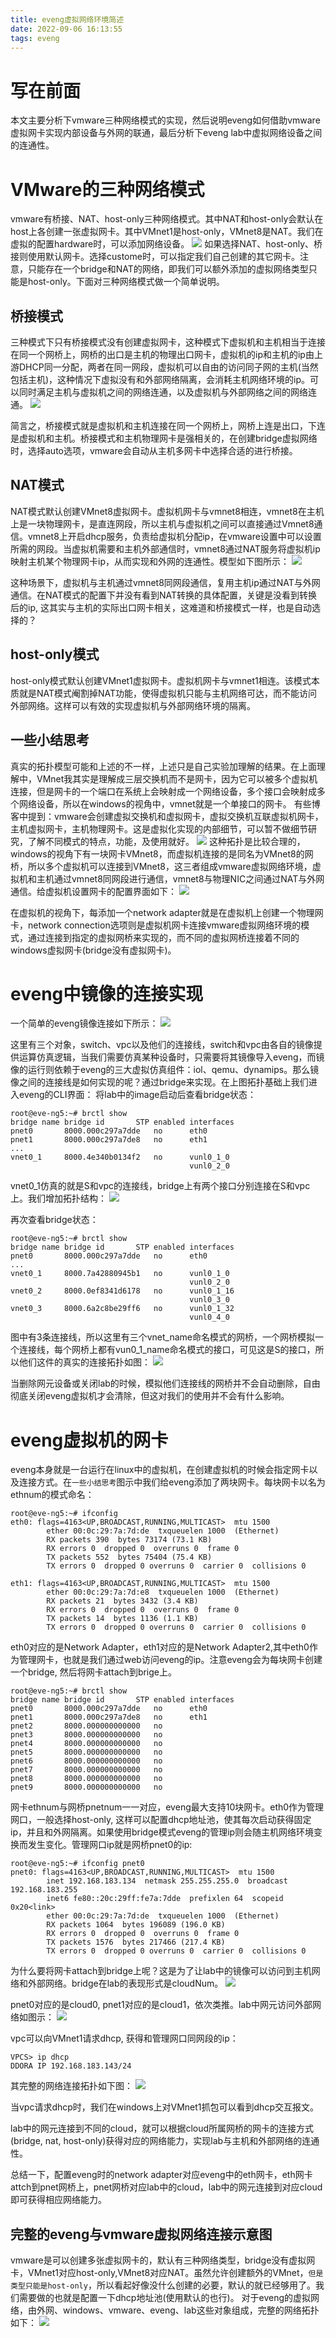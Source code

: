 ```yaml
---
title: eveng虚拟网络环境简述
date: 2022-09-06 16:13:55
tags: eveng
---
```


# 写在前面
本文主要分析下vmware三种网络模式的实现，然后说明eveng如何借助vmware虚拟网卡实现内部设备与外网的联通，最后分析下eveng lab中虚拟网络设备之间的连通性。
<!--more-->

# VMware的三种网络模式
vmware有桥接、NAT、host-only三种网络模式。其中NAT和host-only会默认在host上各创建一张虚拟网卡。其中VMnet1是host-only，VMnet8是NAT。我们在虚拟的配置hardware时，可以添加网络设备。
![](https://rancho333.github.io/pictures/eveng_vmware_network.png)
如果选择NAT、host-only、桥接则使用默认网卡。选择custome时，可以指定我们自己创建的其它网卡。注意，只能存在一个bridge和NAT的网络，即我们可以额外添加的虚拟网络类型只能是host-only。下面对三种网络模式做一个简单说明。

## 桥接模式
三种模式下只有桥接模式没有创建虚拟网卡，这种模式下虚拟机和主机相当于连接在同一个网桥上，网桥的出口是主机的物理出口网卡，虚拟机的ip和主机的ip由上游DHCP同一分配，两者在同一网段，虚拟机可以自由的访问同子网的主机(当然包括主机)，这种情况下虚拟没有和外部网络隔离，会消耗主机网络环境的ip。可以同时满足主机与虚拟机之间的网络连通，以及虚拟机与外部网络之间的网络连通。
![](https://rancho333.github.io/pictures/eveng_vmware_bridge.png)

简言之，桥接模式就是虚拟机和主机连接在同一个网桥上，网桥上连是出口，下连是虚拟机和主机。桥接模式和主机物理网卡是强相关的，在创建bridge虚拟网络时，选择auto选项，vmware会自动从主机多网卡中选择合适的进行桥接。

## NAT模式
NAT模式默认创建VMnet8虚拟网卡。虚拟机网卡与vmnet8相连，vmnet8在主机上是一块物理网卡，是直连网段，所以主机与虚拟机之间可以直接通过Vmnet8通信。vmnet8上开启dhcp服务，负责给虚拟机分配ip，在vmware设置中可以设置所需的网段。当虚拟机需要和主机外部通信时，vmnet8通过NAT服务将虚拟机ip映射主机某个物理网卡ip，从而实现和外网的连通性。模型如下图所示：
![](https://rancho333.github.io/pictures/eveng_vmware_nat.png)

这种场景下，虚拟机与主机通过vmnet8同网段通信，复用主机ip通过NAT与外网通信。在NAT模式的配置下并没有看到NAT转换的具体配置，关键是没看到转换后的ip, 这其实与主机的实际出口网卡相关，这难道和桥接模式一样，也是自动选择的？

## host-only模式
host-only模式默认创建VMnet1虚拟网卡。虚拟机网卡与vmnet1相连。该模式本质就是NAT模式阉割掉NAT功能，使得虚拟机只能与主机网络可达，而不能访问外部网络。这样可以有效的实现虚拟机与外部网络环境的隔离。

## 一些小结思考
真实的拓扑模型可能和上述的不一样，上述只是自己实验加理解的结果。在上面理解中，VMnet我其实是理解成三层交换机而不是网卡，因为它可以被多个虚拟机连接，但是网卡的一个端口在系统上会映射成一个网络设备，多个接口会映射成多个网络设备，所以在windows的视角中，vmnet就是一个单接口的网卡。
有些博客中提到：vmware会创建虚拟交换机和虚拟网卡，虚拟交换机互联虚拟机网卡，主机虚拟网卡，主机物理网卡。这是虚拟化实现的内部细节，可以暂不做细节研究，了解不同模式的特点，功能，及使用就好。
![](https://rancho333.github.io/pictures/eveng_vmware_blog.png)
这种拓扑是比较合理的，windows的视角下有一块网卡VMnet8，而虚拟机连接的是同名为VMnet8的网桥，所以多个虚拟机可以连接到VMnet8，这三者组成vmware虚拟网络环境，虚拟机和主机通过vmnet8同网段进行通信，vmnet8与物理NIC之间通过NAT与外网通信。给虚拟机设置网卡的配置界面如下：
![](https://rancho333.github.io/pictures/eveng_vmware_adapter.png)

在虚拟机的视角下，每添加一个network adapter就是在虚拟机上创建一个物理网卡，network connection选项则是虚拟机网卡连接vmware虚拟网络环境的模式，通过连接到指定的虚拟网桥来实现的，而不同的虚拟网桥连接着不同的windows虚拟网卡(bridge没有虚拟网卡)。

# eveng中镜像的连接实现
一个简单的eveng镜像连接如下所示：
![](https://rancho333.github.io/pictures/eveng_image_connection.png)

这里有三个对象，switch、vpc以及他们的连接线，switch和vpc由各自的镜像提供运算仿真逻辑，当我们需要仿真某种设备时，只需要将其镜像导入eveng，而镜像的运行则依赖于eveng的三大虚拟仿真组件：iol、qemu、dynamips。那么镜像之间的连接线是如何实现的呢？通过bridge来实现。在上图拓扑基础上我们进入eveng的CLI界面：
将lab中的image启动后查看bridge状态：
```
root@eve-ng5:~# brctl show
bridge name	bridge id		STP enabled	interfaces
pnet0		8000.000c297a7dde	no		eth0
pnet1		8000.000c297a7de8	no		eth1
...		
vnet0_1		8000.4e340b0134f2	no		vunl0_1_0
							            vunl0_2_0
```
vnet0_1仿真的就是S和vpc的连接线，bridge上有两个接口分别连接在S和vpc上。我们增加拓扑结构：
![](https://rancho333.github.io/pictures/eveng_image_connection_more.png)

再次查看bridge状态：
```
root@eve-ng5:~# brctl show
bridge name	bridge id		STP enabled	interfaces
pnet0		8000.000c297a7dde	no		eth0
...	
vnet0_1		8000.7a42880945b1	no		vunl0_1_0
							            vunl0_2_0
vnet0_2		8000.0ef8341d6178	no		vunl0_1_16
							            vunl0_3_0
vnet0_3		8000.6a2c8be29ff6	no		vunl0_1_32
							            vunl0_4_0
```
图中有3条连接线，所以这里有三个vnet_name命名模式的网桥，一个网桥模拟一个连接线，每个网桥上都有vun0_1_name命名模式的接口，可见这是S的接口，所以他们这件的真实的连接拓扑如图：
![](https://rancho333.github.io/pictures/eveng_image_connection_bridge.png)

当删除网元设备或关闭lab的时候，模拟他们连接线的网桥并不会自动删除，自由彻底关闭eveng虚拟机才会清除，但这对我们的使用并不会有什么影响。

# eveng虚拟机的网卡
eveng本身就是一台运行在linux中的虚拟机，在创建虚拟机的时候会指定网卡以及连接方式。在`一些小结思考`图示中我们给eveng添加了两块网卡。每块网卡以名为ethnum的模式命名：
```
root@eve-ng5:~# ifconfig 
eth0: flags=4163<UP,BROADCAST,RUNNING,MULTICAST>  mtu 1500
        ether 00:0c:29:7a:7d:de  txqueuelen 1000  (Ethernet)
        RX packets 390  bytes 73174 (73.1 KB)
        RX errors 0  dropped 0  overruns 0  frame 0
        TX packets 552  bytes 75404 (75.4 KB)
        TX errors 0  dropped 0 overruns 0  carrier 0  collisions 0

eth1: flags=4163<UP,BROADCAST,RUNNING,MULTICAST>  mtu 1500
        ether 00:0c:29:7a:7d:e8  txqueuelen 1000  (Ethernet)
        RX packets 21  bytes 3432 (3.4 KB)
        RX errors 0  dropped 0  overruns 0  frame 0
        TX packets 14  bytes 1136 (1.1 KB)
        TX errors 0  dropped 0 overruns 0  carrier 0  collisions 0
```
eth0对应的是Network Adapter，eth1对应的是Network Adapter2,其中eth0作为管理网卡，也就是我们通过web访问eveng的ip。注意eveng会为每块网卡创建一个bridge, 然后将网卡attach到brige上。
```
root@eve-ng5:~# brctl show
bridge name	bridge id		STP enabled	interfaces
pnet0		8000.000c297a7dde	no		eth0
pnet1		8000.000c297a7de8	no		eth1
pnet2		8000.000000000000	no		
pnet3		8000.000000000000	no		
pnet4		8000.000000000000	no		
pnet5		8000.000000000000	no		
pnet6		8000.000000000000	no		
pnet7		8000.000000000000	no		
pnet8		8000.000000000000	no		
pnet9		8000.000000000000	no	
```
网卡ethnum与网桥pnetnum一一对应，eveng最大支持10块网卡。eth0作为管理网口，一般选择host-only, 这样可以配置dhcp地址池，使其每次启动获得固定ip，并且和外网隔离。如果使用bridge模式eveng的管理ip则会随主机网络环境变换而发生变化。管理网口ip就是网桥pnet0的ip:
```
root@eve-ng5:~# ifconfig pnet0
pnet0: flags=4163<UP,BROADCAST,RUNNING,MULTICAST>  mtu 1500
        inet 192.168.183.134  netmask 255.255.255.0  broadcast 192.168.183.255
        inet6 fe80::20c:29ff:fe7a:7dde  prefixlen 64  scopeid 0x20<link>
        ether 00:0c:29:7a:7d:de  txqueuelen 1000  (Ethernet)
        RX packets 1064  bytes 196089 (196.0 KB)
        RX errors 0  dropped 0  overruns 0  frame 0
        TX packets 1576  bytes 217466 (217.4 KB)
        TX errors 0  dropped 0 overruns 0  carrier 0  collisions 0
```

为什么要将网卡attach到bridge上呢？这是为了让lab中的镜像可以访问到主机网络和外部网络。bridge在lab的表现形式是cloudNum。
![](https://rancho333.github.io/pictures/eveng_network_cloud.png)

pnet0对应的是cloud0, pnet1对应的是cloud1，依次类推。lab中网元访问外部网络如图示：
![](https://rancho333.github.io/pictures/eveng_network_cloud0.png)

vpc可以向VMnet1请求dhcp, 获得和管理网口同网段的ip：
```
VPCS> ip dhcp
DDORA IP 192.168.183.143/24
```
其完整的网络连接拓扑如下图：
![](https://rancho333.github.io/pictures/eveng_network_lab_connection.png)

当vpc请求dhcp时，我们在windows上对VMnet1抓包可以看到dhcp交互报文。

lab中的网元连接到不同的cloud，就可以根据cloud所属网桥的网卡的连接方式(bridge, nat, host-only)获得对应的网络能力，实现lab与主机和外部网络的连通性。

总结一下，配置eveng时的network adapter对应eveng中的eth网卡，eth网卡attch到pnet网桥上，pnet网桥对应lab中的cloud，lab中的网元连接到对应cloud即可获得相应网络能力。

## 完整的eveng与vmware虚拟网络连接示意图
vmware是可以创建多张虚拟网卡的，默认有三种网络类型，bridge没有虚拟网卡，VMnet1对应host-only,VMnet8对应NAT。虽然允许创建额外的VMnet，`但是类型只能是host-only`，所以看起好像没什么创建的必要，默认的就已经够用了。我们需要做的也就是配置一下dhcp地址池(使用默认的也行)。
对于eveng的虚拟网络，由外网、windows、vmware、eveng、lab这些对象组成，完整的网络拓扑如下：
![](https://rancho333.github.io/pictures/eveng_network_topology.png)